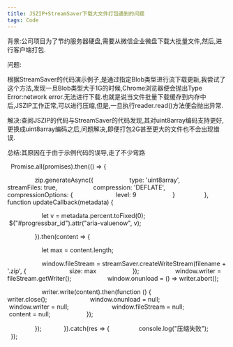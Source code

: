 ```yaml
---
title: JSZIP+StreamSaver下载大文件打包遇到的问题
tags: Code
---
```


背景:公司项目为了节约服务器硬盘,需要从微信企业微盘下载大批量文件,然后,进行客户端打包.

问题:

根据StreamSaver的代码演示例子,是通过指定Blob类型进行流下载更新,我尝试了这个方法,发现一旦Blob类型大于1G的时候,Chrome浏览器便会抛出Type Error:network error.无法进行下载.也就是说当文件批量下载缓存到内存中后,JSZIP工作正常,可以进行压缩,但是,一旦执行reader.read()方法便会抛出异常.

解决:查阅JSZIP的代码与StreamSaver的代码发现,其对uint8array编码支持更好,更换成uint8array编码之后,问题解决,即便打包2G甚至更大的文件也不会出现错误.     

总结:其原因在于由于示例代码的误导,走了不少弯路   

  Promise.all(promises).then(() => {


                zip.generateAsync({
                    type: 'uint8array',
                    streamFiles: true,
                    compression: 'DEFLATE',
                    compressionOptions: {
                        level: 9
                    }
                }, function updateCallback(metadata) {

                    let v = metadata.percent.toFixed(0);
                    $("#progressbar_id").attr("aria-valuenow", v);

                }).then(content => {

                    let max = content.length;

                    window.fileStream = streamSaver.createWriteStream(filename + '.zip', {
                        size: max
                    });
                    window.writer = fileStream.getWriter();
                    window.onunload = () => writer.abort();

                    writer.write(content).then(function () {
                        writer.close();
                        window.onunload = null;
                        window.writer = null;
                        window.fileStream = null;
                        content = null;
                    });

                });
            }).catch(res => {
                console.log("压缩失败");
            });
